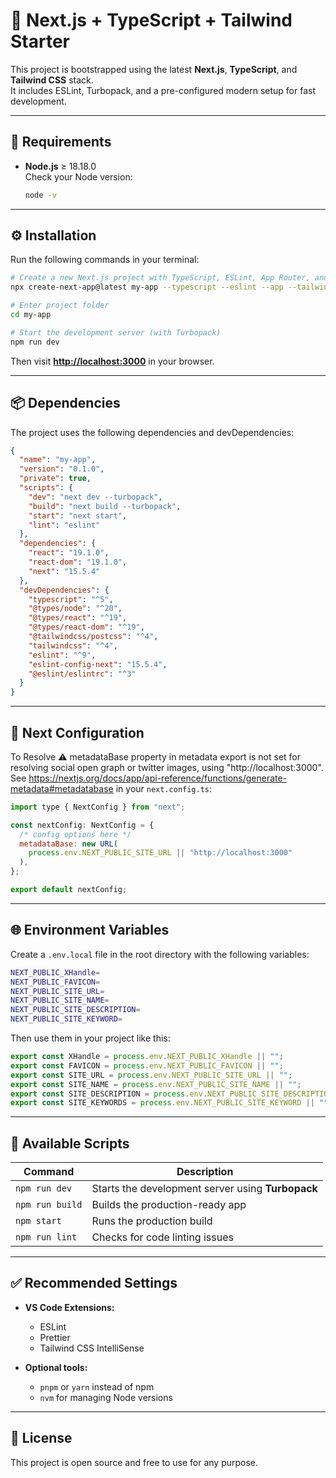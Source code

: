# 🚀 Next.js + TypeScript + Tailwind Starter

This project is bootstrapped using the latest **Next.js**, **TypeScript**, and **Tailwind CSS** stack.  
It includes ESLint, Turbopack, and a pre-configured modern setup for fast development.

---

## 🧱 Requirements

- **Node.js** ≥ 18.18.0  
  Check your Node version:
  ```bash
  node -v
  ```

---

## ⚙️ Installation

Run the following commands in your terminal:

```bash
# Create a new Next.js project with TypeScript, ESLint, App Router, and Tailwind CSS
npx create-next-app@latest my-app --typescript --eslint --app --tailwind

# Enter project folder
cd my-app

# Start the development server (with Turbopack)
npm run dev
```

Then visit **[http://localhost:3000](http://localhost:3000)** in your browser.

---

## 📦 Dependencies

The project uses the following dependencies and devDependencies:

```json
{
  "name": "my-app",
  "version": "0.1.0",
  "private": true,
  "scripts": {
    "dev": "next dev --turbopack",
    "build": "next build --turbopack",
    "start": "next start",
    "lint": "eslint"
  },
  "dependencies": {
    "react": "19.1.0",
    "react-dom": "19.1.0",
    "next": "15.5.4"
  },
  "devDependencies": {
    "typescript": "^5",
    "@types/node": "^20",
    "@types/react": "^19",
    "@types/react-dom": "^19",
    "@tailwindcss/postcss": "^4",
    "tailwindcss": "^4",
    "eslint": "^9",
    "eslint-config-next": "15.5.4",
    "@eslint/eslintrc": "^3"
  }
}
```

---

## 🎨 Next Configuration

To Resolve ⚠ metadataBase property in metadata export is not set for resolving social open graph or twitter images, using "http://localhost:3000". See https://nextjs.org/docs/app/api-reference/functions/generate-metadata#metadatabase in your `next.config.ts`:

```js
import type { NextConfig } from "next";

const nextConfig: NextConfig = {
  /* config options here */
  metadataBase: new URL(
    process.env.NEXT_PUBLIC_SITE_URL || "http://localhost:3000"
  ),
};

export default nextConfig;
```

---

## 🌐 Environment Variables

Create a `.env.local` file in the root directory with the following variables:

```bash
NEXT_PUBLIC_XHandle=
NEXT_PUBLIC_FAVICON=
NEXT_PUBLIC_SITE_URL=
NEXT_PUBLIC_SITE_NAME=
NEXT_PUBLIC_SITE_DESCRIPTION=
NEXT_PUBLIC_SITE_KEYWORD=
```

Then use them in your project like this:

```ts
export const XHandle = process.env.NEXT_PUBLIC_XHandle || "";
export const FAVICON = process.env.NEXT_PUBLIC_FAVICON || "";
export const SITE_URL = process.env.NEXT_PUBLIC_SITE_URL || "";
export const SITE_NAME = process.env.NEXT_PUBLIC_SITE_NAME || "";
export const SITE_DESCRIPTION = process.env.NEXT_PUBLIC_SITE_DESCRIPTION || "";
export const SITE_KEYWORDS = process.env.NEXT_PUBLIC_SITE_KEYWORD || "";
```

---

## 🧭 Available Scripts

| Command         | Description                                       |
| --------------- | ------------------------------------------------- |
| `npm run dev`   | Starts the development server using **Turbopack** |
| `npm run build` | Builds the production-ready app                   |
| `npm start`     | Runs the production build                         |
| `npm run lint`  | Checks for code linting issues                    |

---

## ✅ Recommended Settings

- **VS Code Extensions:**

  - ESLint
  - Prettier
  - Tailwind CSS IntelliSense

- **Optional tools:**
  - `pnpm` or `yarn` instead of npm
  - `nvm` for managing Node versions

---

## 📄 License

This project is open source and free to use for any purpose.
